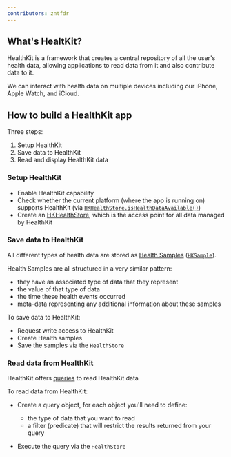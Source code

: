 ```yaml
---
contributors: zntfdr
---
```


## What's HealtKit?

HealthKit is a framework that creates a central repository of all the user's health data, allowing applications to read data from it and also contribute data to it.

We can interact with health data on multiple devices including our iPhone, Apple Watch, and iCloud.   

## How to build a HealthKit app

Three steps:

1. Setup HealthKit
2. Save data to HealthKit
3. Read and display HealthKit data 

### Setup HealthKit

- Enable HealthKit capability 
- Check whether the current platform (where the app is running on) supports HealthKit (via [`HKHealthStore.isHealthDataAvailable()`][isHealthDataAvailable])
- Create an [HKHealthStore][HKHealthStore], which is the access point for all data  managed by HealthKit

### Save data to HealthKit

All different types of health data are stored as [Health Samples][sample] ([`HKSample`][HKSample]).

Health Samples are all structured in a very similar pattern:

- they have an associated type of data that they represent
- the value of that type of data
- the time these health events occurred
- meta-data representing any additional information about these samples

To save data to HealthKit:

- Request write access to HealthKit
- Create Health samples
- Save the samples via the `HealthStore`

### Read data from HealthKit

HealthKit offers [queries][queries] to read HealthKit data

To read data from HealthKit:

- Create a query object, for each object you'll need to define:
  - the type of data that you want to read
  - a filter (predicate) that will restrict the results returned from your query

- Execute the query via the `HealthStore`

[queries]: https://developer.apple.com/documentation/healthkit/queries
[HKSample]: https://developer.apple.com/documentation/healthkit/hksample
[sample]: https://developer.apple.com/documentation/healthkit/samples
[HKHealthStore]: https://developer.apple.com/documentation/healthkit/hkhealthstore
[isHealthDataAvailable]: https://developer.apple.com/documentation/healthkit/hkhealthstore/1614180-ishealthdataavailable